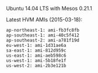 Ubuntu 14.04 LTS with Mesos 0.21.1

Latest HVM AMIs (2015-03-18):
```
ap-northeast-1: ami-fb3fc8fb
ap-southeast-1: ami-40c5f412
ap-southeast-2: ami-a781f19d
eu-west-1: ami-1d31ae6a
sa-east-1: ami-812d959c
us-east-1: ami-aeb598c6
us-west-1: ami-5b18fe1f
us-west-2: ami-2b3e121b
```